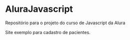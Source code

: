 # AluraJavascript
Repositório para o projeto do curso de Javascript da Alura

Site exemplo para cadastro de pacientes.
